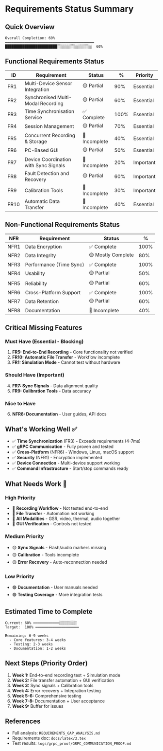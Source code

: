 # Requirements Status Summary

## Quick Overview

```
Overall Completion: 60%
━━━━━━━━━━━━━━━━━━━━━━━━━━━━━━━━━━━━━━━━━
████████████████████████░░░░░░░░░░░░░░░░  60%
```

## Functional Requirements Status

| ID | Requirement | Status | % | Priority |
|----|-------------|--------|---|----------|
| FR1 | Multi-Device Sensor Integration | 🟡 Partial | 90% | Essential |
| FR2 | Synchronised Multi-Modal Recording | 🟡 Partial | 60% | Essential |
| FR3 | Time Synchronisation Service | ✅ Complete | 100% | Essential |
| FR4 | Session Management | 🟡 Partial | 70% | Essential |
| FR5 | Concurrent Recording & Storage | 🔴 Incomplete | 40% | Essential |
| FR6 | PC-Based GUI | 🟡 Partial | 50% | Essential |
| FR7 | Device Coordination with Sync Signals | 🔴 Incomplete | 20% | Important |
| FR8 | Fault Detection and Recovery | 🟡 Partial | 60% | Important |
| FR9 | Calibration Tools | 🔴 Incomplete | 30% | Important |
| FR10 | Automatic Data Transfer | 🔴 Incomplete | 40% | Essential |

## Non-Functional Requirements Status

| NFR | Requirement | Status | % |
|-----|-------------|--------|---|
| NFR1 | Data Encryption | ✅ Complete | 100% |
| NFR2 | Data Integrity | 🟡 Mostly Complete | 80% |
| NFR3 | Performance (Time Sync) | ✅ Complete | 100% |
| NFR4 | Usability | 🟡 Partial | 50% |
| NFR5 | Reliability | 🟡 Partial | 60% |
| NFR6 | Cross-Platform Support | ✅ Complete | 100% |
| NFR7 | Data Retention | 🟡 Partial | 60% |
| NFR8 | Documentation | 🔴 Incomplete | 40% |

## Critical Missing Features

### Must Have (Essential - Blocking)
1. **FR5: End-to-End Recording** - Core functionality not verified
2. **FR10: Automatic File Transfer** - Workflow incomplete
3. **FR1: Simulation Mode** - Cannot test without hardware

### Should Have (Important)
4. **FR7: Sync Signals** - Data alignment quality
5. **FR9: Calibration Tools** - Data accuracy

### Nice to Have
6. **NFR8: Documentation** - User guides, API docs

## What's Working Well ✅

- ✅ **Time Synchronization** (FR3) - Exceeds requirements (4-7ms)
- ✅ **gRPC Communication** - Fully proven and tested
- ✅ **Cross-Platform** (NFR6) - Windows, Linux, macOS support
- ✅ **Security** (NFR1) - Encryption implemented
- ✅ **Device Connection** - Multi-device support working
- ✅ **Command Infrastructure** - Start/stop commands ready

## What Needs Work 🔴

### High Priority
- 🔴 **Recording Workflow** - Not tested end-to-end
- 🔴 **File Transfer** - Automation not working
- 🔴 **All Modalities** - GSR, video, thermal, audio together
- 🔴 **GUI Verification** - Controls not tested

### Medium Priority
- 🟡 **Sync Signals** - Flash/audio markers missing
- 🟡 **Calibration** - Tools incomplete
- 🟡 **Error Recovery** - Auto-reconnection needed

### Low Priority
- 🟢 **Documentation** - User manuals needed
- 🟢 **Testing Coverage** - More integration tests

## Estimated Time to Complete

```
Current: 60% ━━━━━━━━━━━━░░░░░░░░
Target:  100% ━━━━━━━━━━━━━━━━━━━━

Remaining: 6-9 weeks
  - Core features: 3-4 weeks
  - Testing: 2-3 weeks
  - Documentation: 1-2 weeks
```

## Next Steps (Priority Order)

1. **Week 1:** End-to-end recording test + Simulation mode
2. **Week 2:** File transfer automation + GUI verification  
3. **Week 3:** Sync signals + Calibration tools
4. **Week 4:** Error recovery + Integration testing
5. **Week 5-6:** Comprehensive testing
6. **Week 7-8:** Documentation + User acceptance
7. **Week 9:** Buffer for issues

## References
- Full analysis: `REQUIREMENTS_GAP_ANALYSIS.md`
- Requirements doc: `docs/latex/3.tex`
- Test results: `logs/grpc_proof/GRPC_COMMUNICATION_PROOF.md`
